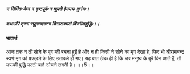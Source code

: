 ##### न निर्मितः केन न दृष्टपूर्वः न श्रूयते हेममयः कुरंगः।
##### तथाऽपि तृष्णा रघुनन्दनस्य विनाशकाले विपरीतबुद्धिः।। 

#### भावार्थ

आज तक न तो सोने के मृग की रचना हुई है और न ही किसी ने सोने का मृग देखा है, फिर भी श्रीरामचन्द्र स्वर्ण मृग को पकड़ने के लिए उतावले हो गए। यह बात ठीक ही है कि जब मनुष्य के बुरे दिन आते हैं, तो उसकी बुद्धि उल्टी बातें सोचने लगती है। ।।5।।
